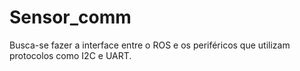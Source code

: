# Sensor_comm

Busca-se fazer a interface entre o ROS e os periféricos que utilizam protocolos como I2C e UART.
